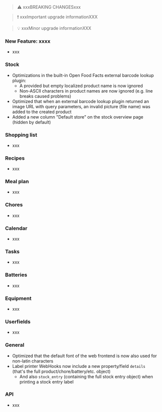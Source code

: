 > ⚠️ xxxBREAKING CHANGESxxx

> ❗ xxxImportant upgrade informationXXX

> 💡 xxxMinor upgrade informationXXX

### New Feature: xxxx

- xxx

### Stock

- Optimizations in the built-in Open Food Facts external barcode lookup plugin:
  - A provided but empty localized product name is now ignored
  - Non-ASCII characters in product names are now ignored (e.g. line breaks caused problems)
- Optimized that when an external barcode lookup plugin returned an image URL with query parameters, an invalid picture (file name) was added to the created product
- Added a new column "Default store" on the stock overview page (hidden by default)

### Shopping list

- xxx

### Recipes

- xxx

### Meal plan

- xxx

### Chores

- xxx

### Calendar

- xxx

### Tasks

- xxx

### Batteries

- xxx

### Equipment

- xxx

### Userfields

- xxx

### General

- Optimized that the default font of the web frontend is now also used for non-latin characters
- Label printer WebHooks now include a new property/field `details` (that's the full product/chore/battery/etc. object)
  - And also `stock_entry` (containing the full stock entry object) when printing a stock entry label

### API

- xxx
